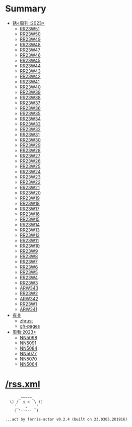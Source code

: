 # Summary

- [锈<周刊::2023>](./2023/README.md)
    + [RR23W51](./2023/RR23W51.md)
    + [RR23W50](./2023/RR23W50.md)
    + [RR23W49](./2023/RR23W49.md)
    + [RR23W48](./2023/RR23W48.md)
    + [RR23W47](./2023/RR23W47.md)
    + [RR23W46](./2023/RR23W46.md)
    + [RR23W45](./2023/RR23W45.md)
    + [RR23W44](./2023/RR23W44.md)
    + [RR23W43](./2023/RR23W43.md)
    + [RR23W42](./2023/RR23W42.md)
    + [RR23W41](./2023/RR23W41.md)
    + [RR23W40](./2023/RR23W40.md)
    + [RR23W39](./2023/RR23W39.md)
    + [RR23W38](./2023/RR23W38.md)
    + [RR23W37](./2023/RR23W37.md)
    + [RR23W36](./2023/RR23W36.md)
    + [RR23W35](./2023/RR23W35.md)
    + [RR23W34](./2023/RR23W34.md)
    + [RR23W33](./2023/RR23W33.md)
    + [RR23W32](./2023/RR23W32.md)
    + [RR23W31](./2023/RR23W31.md)
    + [RR23W30](./2023/RR23W30.md)
    + [RR23W29](./2023/RR23W29.md)
    + [RR23W28](./2023/RR23W28.md)
    + [RR23W27](./2023/RR23W27.md)
    + [RR23W26](./2023/RR23W26.md)
    + [RR23W25](./2023/RR23W25.md)
    + [RR23W24](./2023/RR23W24.md)
    + [RR23W23](./2023/RR23W23.md)
    + [RR23W22](./2023/RR23W22.md)
    + [RR23W21](./2023/RR23W21.md)
    + [RR23W20](./2023/RR23W20.md)
    + [RR23W19](./2023/RR23W19.md)
    + [RR23W18](./2023/RR23W18.md)
    + [RR23W17](./2023/RR23W17.md)
    + [RR23W16](./2023/RR23W16.md)
    + [RR23W15](./2023/RR23W15.md)
    + [RR23W14](./2023/RR23W14.md)
    + [RR23W13](./2023/RR23W13.md)
    + [RR23W12](./2023/RR23W12.md)
    + [RR23W11](./2023/RR23W11.md)
    + [RR23W10](./2023/RR23W10.md)
    + [RR23W9](./2023/RR23W9.md)
    + [RR23W8](./2023/RR23W8.md)
    + [RR23W7](./2023/RR23W7.md)
    + [RR23W6](./2023/RR23W6.md)
    + [RR23W5](./2023/RR23W5.md)
    + [RR23W4](./2023/RR23W4.md)
    + [RR23W3](./2023/RR23W3.md)
    + [ARW343](./2023/ARW343.md)
    + [RR23W2](./2023/RR23W2.md)
    + [ARW342](./2023/ARW342.md)
    + [RR23W1](./2023/RR23W1.md)
    + [ARW341](./2023/ARW341.md)
- [有关](./abt/README.md)
    + [zhrust](./abt/zhrust.md)
    + [gh-pages](./abt/gh-pages.md)
- [周看:2023>](./dama/README.md)
    + [NN5098](./dama/2023/NN5098.md)
    + [NN5091](./dama/2023/NN5091.md)
    + [NN5084](./dama/2023/NN5084.md)
    + [NN5077](./dama/2023/NN5077.md)
    + [NN5070](./dama/2023/NN5070.md)
    + [NN5064](./dama/2023/NN5064.md)


# [/rss.xml](/rss.xml)



```
      _~~~~~_
  \) /  ◷ <  \ ()
    '_   ⌄   _'
    ( '--∽--' )

...act by ferris-actor v0.2.4 (built on 23.0303.201916)
```

